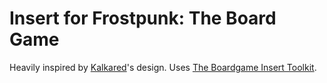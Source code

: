 # Insert for Frostpunk: The Board Game

Heavily inspired by [Kalkared](https://www.kalkared.eu/en/insert-pro-frostpunk/)'s design. Uses [The Boardgame Insert Toolkit](https://github.com/dppdppd/The-Boardgame-Insert-Toolkit).
